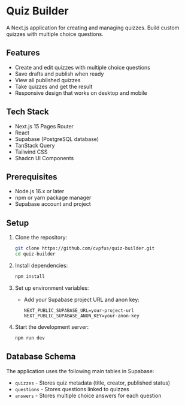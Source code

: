# Quiz Builder

A Next.js application for creating and managing quizzes. Build custom quizzes with multiple choice questions.

## Features

- Create and edit quizzes with multiple choice questions
- Save drafts and publish when ready
- View all published quizzes
- Take quizzes and get the result
- Responsive design that works on desktop and mobile

## Tech Stack

- Next.js 15 Pages Router
- React
- Supabase (PostgreSQL database)
- TanStack Query
- Tailwind CSS
- Shadcn UI Components

## Prerequisites

- Node.js 16.x or later
- npm or yarn package manager
- Supabase account and project

## Setup

1. Clone the repository:

   ```bash
   git clone https://github.com/cvpfus/quiz-builder.git
   cd quiz-builder
   ```

2. Install dependencies:

   ```bash
   npm install
   ```

3. Set up environment variables:
   - Add your Supabase project URL and anon key:
     ```
     NEXT_PUBLIC_SUPABASE_URL=your-project-url
     NEXT_PUBLIC_SUPABASE_ANON_KEY=your-anon-key
     ```

4. Start the development server:
   ```bash
   npm run dev
   ```

## Database Schema

The application uses the following main tables in Supabase:

- `quizzes` - Stores quiz metadata (title, creator, published status)
- `questions` - Stores questions linked to quizzes
- `answers` - Stores multiple choice answers for each question
